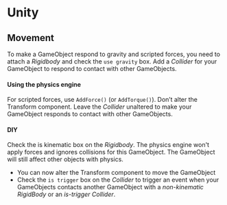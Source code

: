# Unity

## Movement 

To make a GameObject respond to gravity and scripted forces, you need to attach a *Rigidbody* and check the ```use gravity``` box. Add a *Collider* for your GameObject to respond to contact with other GameObjects. 

#### Using the physics engine
For scripted forces, use ```AddForce()``` (or ```AddTorque()```). Don’t alter the Transform component. Leave the *Collider* unaltered to make your GameObject responds to contact with other GameObjects.

#### DIY
Check the is kinematic box on the *Rigidbody*. The physics engine won't apply forces and ignores collisions for this GameObject. The GameObject will still affect other objects with physics.
- You can now alter the Transform component to move the GameObject
- Check the ```is trigger``` box on the *Collider* to trigger an event when your GameObjects contacts another GameObject with a *non-kinematic RigidBody* or an *is-trigger Collider*.
